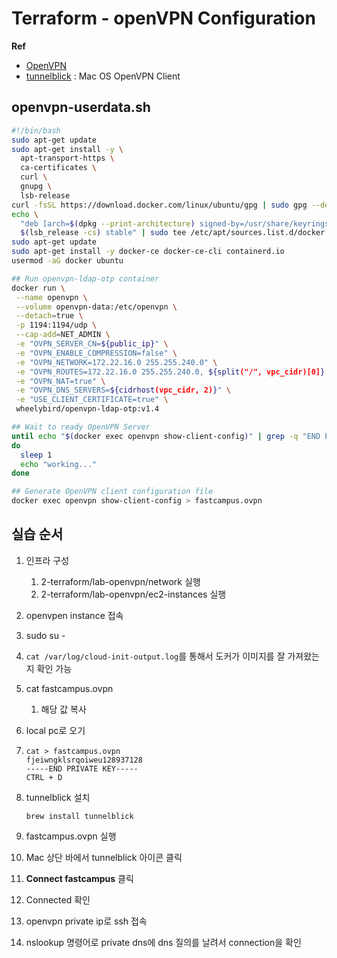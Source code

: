 # Terraform - openVPN Configuration

**Ref**

* [OpenVPN](https://github.com/wheelybird/openvpn-server-ldap-otp)
* [tunnelblick](https://tunnelblick.net/) : Mac OS OpenVPN Client

## openvpn-userdata.sh

```sh
#!/bin/bash
sudo apt-get update
sudo apt-get install -y \
  apt-transport-https \
  ca-certificates \
  curl \
  gnupg \
  lsb-release
curl -fsSL https://download.docker.com/linux/ubuntu/gpg | sudo gpg --dearmor -o /usr/share/keyrings/docker-archive-keyring.gpg
echo \
  "deb [arch=$(dpkg --print-architecture) signed-by=/usr/share/keyrings/docker-archive-keyring.gpg] https://download.docker.com/linux/ubuntu \
  $(lsb_release -cs) stable" | sudo tee /etc/apt/sources.list.d/docker.list > /dev/null
sudo apt-get update
sudo apt-get install -y docker-ce docker-ce-cli containerd.io
usermod -aG docker ubuntu

## Run openvpn-ldap-otp container
docker run \
 --name openvpn \
 --volume openvpn-data:/etc/openvpn \
 --detach=true \
 -p 1194:1194/udp \
 --cap-add=NET_ADMIN \
 -e "OVPN_SERVER_CN=${public_ip}" \
 -e "OVPN_ENABLE_COMPRESSION=false" \
 -e "OVPN_NETWORK=172.22.16.0 255.255.240.0" \
 -e "OVPN_ROUTES=172.22.16.0 255.255.240.0, ${split("/", vpc_cidr)[0]} ${cidrnetmask(vpc_cidr)}" \
 -e "OVPN_NAT=true" \
 -e "OVPN_DNS_SERVERS=${cidrhost(vpc_cidr, 2)}" \
 -e "USE_CLIENT_CERTIFICATE=true" \
 wheelybird/openvpn-ldap-otp:v1.4

## Wait to ready OpenVPN Server
until echo "$(docker exec openvpn show-client-config)" | grep -q "END PRIVATE KEY" ;
do
  sleep 1
  echo "working..."
done

## Generate OpenVPN client configuration file
docker exec openvpn show-client-config > fastcampus.ovpn
```

## 실습 순서

1. 인프라 구성

   1. 2-terraform/lab-openvpn/network 실행
   2. 2-terraform/lab-openvpn/ec2-instances 실행

2. openvpen instance 접속

3. sudo su -

4.  `cat /var/log/cloud-init-output.log`를 통해서 도커가 이미지를 잘 가져왔는지 확인 가능

5. cat fastcampus.ovpn

   1. 해당 값 복사

6. local pc로 오기

7. ````shell
   cat > fastcampus.ovpn
   fjeiwngklsrqoiweu128937128
   -----END PRIVATE KEY-----
   CTRL + D
   ````

8. tunnelblick 설치

   ```shell
   brew install tunnelblick
   ```

9. fastcampus.ovpn 실행

10. Mac 상단 바에서 tunnelblick 아이콘 클릭

11. **Connect fastcampus** 클릭

12. Connected 확인

13. openvpn private ip로 ssh 접속

14. nslookup 명령어로 private dns에 dns 질의를 날려서 connection을 확인
